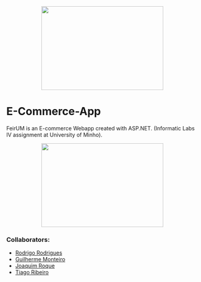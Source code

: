 <div align="center">
    <img src="https://cdn.discordapp.com/attachments/1026633592685744148/1031594134760345670/FeiRUM-removebg-preview.png" width="320px" height="220px"/>
</div>

# E-Commerce-App   
FeirUM is an E-commerce Webapp created with ASP.NET. (Informatic Labs IV assignment at University of Minho).

<div align="center">
    <img src="https://i.imgur.com/Zh8bvcq.png" width="320px" height="220px"/>
</div>

### Collaborators:  
- [Rodrigo Rodrigues](https://github.com/webst2r)  
- [Guilherme Monteiro](https://github.com/rushmetra) 
- [Joaquim Roque](https://github.com/jtmr05)  
- [Tiago Ribeiro](https://github.com/dangerousKing)  

